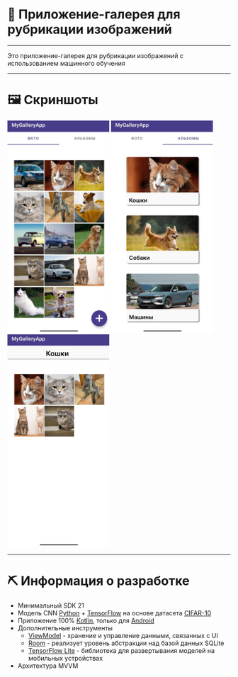 # 👀 Приложение-галерея для рубрикации изображений
___
Это приложение-галерея для рубрикации изображений с использованием машинного обучения
___
# 🖼️ Скриншоты
<img src="https://github.com/Kakeguruii/ClassificationAppAndroid/blob/main/samples/Frame%203.png" width="230" height="480"/> <img src="https://github.com/Kakeguruii/ClassificationAppAndroid/blob/main/samples/Frame%204.png" width="230" height="480"/> <img src="https://github.com/Kakeguruii/ClassificationAppAndroid/blob/main/samples/Frame%205.png" width="230" height="480"/>
___
# ⛏️ Информация о разработке
+ Минимальный SDK 21
+ Модель CNN [Python](https://www.python.org) + [TensorFlow](https://www.tensorflow.org/?hl=ru) на основе датасета [CIFAR-10](https://www.cs.toronto.edu/~kriz/cifar.html)
+ Приложение 100% [Kotlin](https://kotlinlang.org), только для [Android](https://www.android.com/intl/ru_ru/)
+ Дополнительные инструменты
  + [ViewModel](https://developer.android.com/topic/libraries/architecture/viewmodel) - хранение и управление данными, связанных с UI
  + [Room](https://developer.android.com/training/data-storage/room) - реализует уровень абстракции над базой данных SQLite
  + [TensorFlow Lite](https://www.tensorflow.org/lite?hl=ru) - библиотека для развертывания моделей на мобильных устройствах
+ Архитектура MVVM
